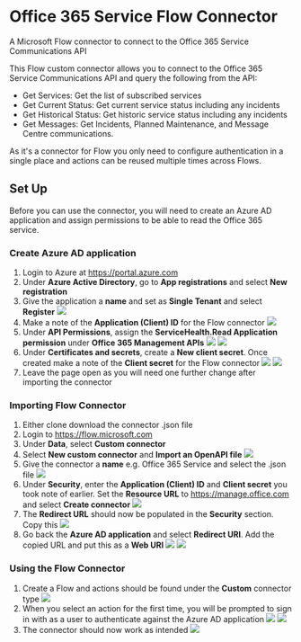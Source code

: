# Office 365 Service Flow Connector
A Microsoft Flow connector to connect to the Office 365 Service Communications API

This Flow custom connector allows you to connect to the Office 365 Service Communications API and query the following from the API:

* Get Services: Get the list of subscribed services
* Get Current Status: Get current service status including any incidents
* Get Historical Status: Get historic service status including any incidents
* Get Messages: Get Incidents, Planned Maintenance, and Message Centre communications.

As it's a connector for Flow you only need to configure authentication in a single place and actions can be reused multiple times across Flows.

## Set Up

Before you can use the connector, you will need to create an Azure AD application and assign permissions to be able to read the Office 365 service.

### Create Azure AD application

1.	Login to Azure at https://portal.azure.com
2.	Under **Azure Active Directory**, go to **App registrations** and select **New registration**
3.	Give the application a **name** and set as **Single Tenant** and select **Register**
![](https://www.lee-ford.co.uk/images/office-365-service-flow-connector/RegisterApplication1.png)
4.	Make a note of the **Application (Client) ID** for the Flow connector
![](https://www.lee-ford.co.uk/images/office-365-service-flow-connector/RegisterApplication2.png)
5.	Under **API Permissions**, assign the **ServiceHealth.Read Application permission** under **Office 365 Management APIs**
![](https://www.lee-ford.co.uk/images/office-365-service-flow-connector/RegisterApplication3.png)
![](https://www.lee-ford.co.uk/images/office-365-service-flow-connector/RegisterApplication4.png)
6.	Under **Certificates and secrets**, create a **New client secret**. Once created make a note of the **Client secret** for the Flow connector
![](https://www.lee-ford.co.uk/images/office-365-service-flow-connector/RegisterApplication5.png)
![](https://www.lee-ford.co.uk/images/office-365-service-flow-connector/RegisterApplication6.png)
7.	Leave the page open as you will need one further change after importing the connector

### Importing Flow Connector

1.	Either clone download the connector .json file
2.	Login to https://flow.microsoft.com
3.	Under **Data**, select **Custom connector**
4.	Select **New custom connector** and **Import an OpenAPI file**
![](https://www.lee-ford.co.uk/images/office-365-service-flow-connector/CustomConnector1.png)
5.	Give the connector a **name** e.g. Office 365 Service and select the .json file
![](https://www.lee-ford.co.uk/images/office-365-service-flow-connector/CustomConnector2.png)
6.	Under **Security**, enter the **Application (Client) ID** and **Client secret** you took note of earlier. Set the **Resource URL** to https://manage.office.com and select **Create connector**
![](https://www.lee-ford.co.uk/images/office-365-service-flow-connector/CustomConnector3.png)
7.	The **Redirect URL** should now be populated in the **Security** section. Copy this
![](https://www.lee-ford.co.uk/images/office-365-service-flow-connector/CustomConnector4.png)
8.	Go back the **Azure AD application** and select **Redirect URI**. Add the copied URL and put this as a **Web URI**
![](https://www.lee-ford.co.uk/images/office-365-service-flow-connector/RegisterApplication7.png)
![](https://www.lee-ford.co.uk/images/office-365-service-flow-connector/RegisterApplication8.png)

### Using the Flow Connector

1.	Create a Flow and actions should be found under the **Custom** connector type
![](https://www.lee-ford.co.uk/images/office-365-service-flow-connector/SampleFlow1.png)
2.	When you select an action for the first time, you will be prompted to sign in with as a user to authenticate against the Azure AD application
![](https://www.lee-ford.co.uk/images/office-365-service-flow-connector/SampleFlow2.png)
![](https://www.lee-ford.co.uk/images/office-365-service-flow-connector/SampleFlow3.png)
3.	The connector should now work as intended
![](https://www.lee-ford.co.uk/images/office-365-service-flow-connector/SampleFlow4.png)